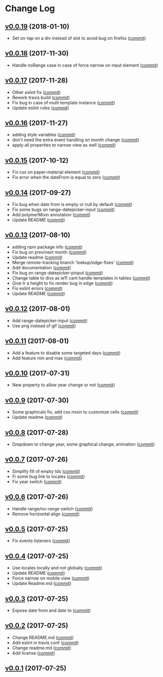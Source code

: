 # Change Log

## [v0.0.19](https://github.com/RoXuS/range-datepicker/tree/0.0.19) (2018-01-10)
- Set on-tap on a div instead of slot to avoid bug on firefox ([commit](https://github.com/RoXuS/range-datepicker/commit/bd4c97aa))

## [v0.0.18](https://github.com/RoXuS/range-datepicker/tree/0.0.18) (2017-11-30)
- Handle noRange case in case of force narrow on input element ([commit](https://github.com/RoXuS/range-datepicker/commit/48bc4f28))

## [v0.0.17](https://github.com/RoXuS/range-datepicker/tree/0.0.17) (2017-11-28)
- Other eslint fix ([commit](https://github.com/RoXuS/range-datepicker/commit/0939c8b1))
- Rework travis build ([commit](https://github.com/RoXuS/range-datepicker/commit/4775d751))
- Fix bug in case of multi template instance ([commit](https://github.com/RoXuS/range-datepicker/commit/a7f67109))
- Update eslint rules ([commit](https://github.com/RoXuS/range-datepicker/commit/0b0123ba))

## [v0.0.16](https://github.com/RoXuS/range-datepicker/tree/0.0.16) (2017-11-27)
- adding style variables ([commit](https://github.com/RoXuS/range-datepicker/commit/e1038c1e))
- don't need the extra event handling on month change ([commit](https://github.com/RoXuS/range-datepicker/commit/6c071b6e))
- apply all properties to narrow view as well ([commit](https://github.com/RoXuS/range-datepicker/commit/0069171b))

## [v0.0.15](https://github.com/RoXuS/range-datepicker/tree/0.0.15) (2017-10-12)
- Fix css on paper-material element ([commit](https://github.com/RoXuS/range-datepicker/commit/62e40cb0))
- Fix error when the dateFrom is equal to zero ([commit](https://github.com/RoXuS/range-datepicker/commit/92d0106c))

## [v0.0.14](https://github.com/RoXuS/range-datepicker/tree/0.0.14) (2017-09-27)
- Fix bug when date from is empty or null by default ([commit](https://github.com/RoXuS/range-datepicker/commit/95ab7c6c))
- Fix some bugs on range-datepicker-input ([commit](https://github.com/RoXuS/range-datepicker/commit/c7d5d389))
- Add polymerMixin annotation ([commit](https://github.com/RoXuS/range-datepicker/commit/a4fd3cfe))
- Update README ([commit](https://github.com/RoXuS/range-datepicker/commit/2e7d31d6))

## [v0.0.13](https://github.com/RoXuS/range-datepicker/tree/0.0.13) (2017-08-10)
- adding npm package info ([commit](https://github.com/RoXuS/range-datepicker/commit/dc659eb))
- Fix bug on prev/next month ([commit](https://github.com/RoXuS/range-datepicker/commit/d384838))
- Update readme ([commit](https://github.com/RoXuS/range-datepicker/commit/83b810a))
- Merge remote-tracking branch 'loekup/edge-fixes' ([commit](https://github.com/RoXuS/range-datepicker/commit/3b766d2))
- Add documentation ([commit](https://github.com/RoXuS/range-datepicker/commit/025edb8))
- Fix bug on range-datepicker-pinput ([commit](https://github.com/RoXuS/range-datepicker/commit/0bea6eb))
- Change table to divs as ie11 cant handle templates in tables ([commit](https://github.com/RoXuS/range-datepicker/commit/4f410c4))
- Give tr a height to fix render bug in edge ([commit](https://github.com/RoXuS/range-datepicker/commit/c1b3435))
- Fix eslint errors ([commit](https://github.com/RoXuS/range-datepicker/commit/1f52fbc))
- Update README ([commit](https://github.com/RoXuS/range-datepicker/commit/64a6ead))

## [v0.0.12](https://github.com/RoXuS/range-datepicker/tree/0.0.12) (2017-08-01)
- Add range-datepicker-input ([commit](https://github.com/RoXuS/range-datepicker/commit/e25fc63))
- Use png instead of gif ([commit](https://github.com/RoXuS/range-datepicker/commit/97b3f79))

## [v0.0.11](https://github.com/RoXuS/range-datepicker/tree/0.0.11) (2017-08-01)
- Add a feature to disable some targeted days ([commit](https://github.com/RoXuS/range-datepicker/commit/5c03cb8))
- Add feature min and max ([commit](https://github.com/RoXuS/range-datepicker/commit/4565e8b))

## [v0.0.10](https://github.com/RoXuS/range-datepicker/tree/0.0.10) (2017-07-31)
- New property to allow year change or not ([commit](https://github.com/RoXuS/range-datepicker/commit/939907a))

## [v0.0.9](https://github.com/RoXuS/range-datepicker/tree/0.0.9) (2017-07-30)
- Some graphicals fix, add css mixin to customize cells ([commit](https://github.com/RoXuS/range-datepicker/commit/f17f4e4))
- Update readme ([commit](https://github.com/RoXuS/range-datepicker/commit/b773670))

## [v0.0.8](https://github.com/RoXuS/range-datepicker/tree/0.0.8) (2017-07-28)
- Dropdown to change year, some graphical change, animation ([commit](https://github.com/RoXuS/range-datepicker/commit/fc17304))

## [v0.0.7](https://github.com/RoXuS/range-datepicker/tree/0.0.7) (2017-07-26)
- Simplify fill of empty tds ([commit](https://github.com/RoXuS/range-datepicker/commit/e6102ee))
- Fi some bug link to locales ([commit](https://github.com/RoXuS/range-datepicker/commit/fb526e0))
- Fix year switch ([commit](https://github.com/RoXuS/range-datepicker/commit/db5c8f3))

## [v0.0.6](https://github.com/RoXuS/range-datepicker/tree/0.0.6) (2017-07-26)
- Handle range/no-range switch ([commit](https://github.com/RoXuS/range-datepicker/commit/42de4cad))
- Remove horizontal align ([commit](https://github.com/RoXuS/range-datepicker/commit/d3fa8bf9))

## [v0.0.5](https://github.com/RoXuS/range-datepicker/tree/0.0.5) (2017-07-25)
- Fix events listeners ([commit](https://github.com/RoXuS/range-datepicker/commit/ce935f2a))

## [v0.0.4](https://github.com/RoXuS/range-datepicker/tree/0.0.4) (2017-07-25)
- Use locales locally and not globally ([commit](https://github.com/RoXuS/range-datepicker/commit/0be8940))
- Update README ([commit](https://github.com/RoXuS/range-datepicker/commit/c5faf04))
- Force narrow on mobile view ([commit](https://github.com/RoXuS/range-datepicker/commit/b1c3f5f))
- Update Readme.md ([commit](https://github.com/RoXuS/range-datepicker/commit/b174163))

## [v0.0.3](https://github.com/RoXuS/range-datepicker/tree/0.0.3) (2017-07-25)
- Expose date from and date to ([commit](https://github.com/RoXuS/range-datepicker/commit/efe0478))

## [v0.0.2](https://github.com/RoXuS/range-datepicker/tree/0.0.2) (2017-07-25)
- Change README.md ([commit](https://github.com/RoXuS/range-datepicker/commit/4532ee5))
- Add eslint in travis conf ([commit](https://github.com/RoXuS/range-datepicker/commit/708ab6c))
- Change readme.md ([commit](https://github.com/RoXuS/range-datepicker/commit/6f93390))
- Add license ([commit](https://github.com/RoXuS/range-datepicker/commit/b8ccb85))

## [v0.0.1](https://github.com/RoXuS/range-datepicker/tree/0.0.1) (2017-07-25)
